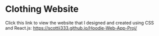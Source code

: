 # Clothing Website
Click this link to view the website that I designed and created using CSS and React.js: https://scottii333.github.io/Hoodie-Web-App-Proj/
